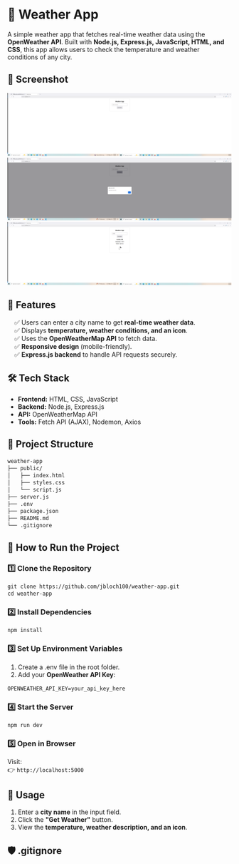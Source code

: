 # 📌 Weather App

A simple weather app that fetches real-time weather data using the **OpenWeather API**. Built with **Node.js, Express.js, JavaScript, HTML, and CSS**, this app allows users to check the temperature and weather conditions of any city.

## 📸 Screenshot

![Weather App Screenshot](screenshots/image.png)
![Example 1](screenshots/image-1.png)
![Example 2](screenshots/image-2.png)

## :rocket: Features
&nbsp;&nbsp;&nbsp;&nbsp;&#9989; Users can enter a city name to get **real-time weather data**.  
&nbsp;&nbsp;&nbsp;&nbsp;&#9989; Displays **temperature, weather conditions, and an icon**.  
&nbsp;&nbsp;&nbsp;&nbsp;&#9989; Uses the **OpenWeatherMap API** to fetch data.  
&nbsp;&nbsp;&nbsp;&nbsp;&#9989; **Responsive design** (mobile-friendly).  
&nbsp;&nbsp;&nbsp;&nbsp;&#9989; **Express.js backend** to handle API requests securely.   

## 🛠 Tech Stack
* **Frontend:** HTML, CSS, JavaScript  
* **Backend:** Node.js, Express.js  
* **API:** OpenWeatherMap API
* **Tools:** Fetch API (AJAX), Nodemon, Axios  

## 📁 Project Structure

```plaintext
weather-app
├── public/
│   ├── index.html
│   ├── styles.css
│   └── script.js
├── server.js
├── .env
├── package.json
├── README.md
└── .gitignore
```

## 📖 How to Run the Project

### 1️⃣ Clone the Repository
```plaintext
git clone https://github.com/jbloch100/weather-app.git
cd weather-app
```

### 2️⃣ Install Dependencies
```plaintext
npm install
```

### 3️⃣ Set Up Environment Variables
1. Create a .env file in the root folder.  
2. Add your **OpenWeather API Key**:  

```plaintext
OPENWEATHER_API_KEY=your_api_key_here
```

### 4️⃣ Start the Server
```plaintext
npm run dev
```

### 5️⃣ Open in Browser

Visit:  
👉 `http://localhost:5000`

## 📝 Usage
1. Enter a **city name** in the input field.  
2. Click the **"Get Weather"** button.  
3. View the **temperature, weather description, and an icon**.

## 🛡 .gitignore

